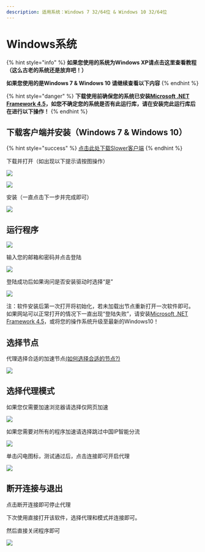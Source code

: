 ```yaml
---
description: 适用系统：Windows 7 32/64位 & Windows 10 32/64位
---
```


# Windows系统

{% hint style="info" %}
**如果您使用的系统为Windows XP请点击这里查看教程（这么古老的系统还是放弃吧！）**

**如果您使用的是Windows 7 & Windows 10 请继续查看以下内容**
{% endhint %}

{% hint style="danger" %}
**下载使用前确保您的系统已安装**[**Microsoft .NET Framework 4.5**](https://www.microsoft.com/zh-CN/download/details.aspx?id=30653)**，如您不确定您的系统是否有此运行库，请在安装完此运行库后在进行以下操作！**
{% endhint %}

## 下载客户端并安装（Windows 7 & Windows 10）

{% hint style="success" %}
[点击此处下载Slower客户端](https://cdn.slower.xyz/Slower_Installer.exe)
{% endhint %}

下载并打开（如出现以下提示请按图操作）

![](https://slower.coding.net/p/slower/git/raw/master/gitbook/assets/5cf8cbbd9820b74011.png)

![](https://slower.coding.net/p/slower/git/raw/master/gitbook/assets/5cf8cbbda7ab112507.png)

安装（一直点击下一步并完成即可）

![](https://slower.coding.net/p/slower/git/raw/master/gitbook/assets/5cf8cc068c4f850981.png)

## 运行程序

![](https://slower.coding.net/p/slower/git/raw/master/gitbook/assets/5cf8cc4e7e1a918387.png)

输入您的邮箱和密码并点击登陆

![](https://slower.coding.net/p/slower/git/raw/master/gitbook/assets/5cf8cc7d776be71984.png)

登陆成功后如果询问是否安装驱动时选择“是”

![](https://slower.coding.net/p/slower/git/raw/master/gitbook/assets/5cf8cdb72878171053.png)

注：软件安装后第一次打开将初始化，若未加载出节点重新打开一次软件即可。  
如果网站可以正常打开的情况下一直出现“登陆失败”，请安装[Microsoft .NET Framework 4.5](https://www.microsoft.com/zh-CN/download/details.aspx?id=30653)，或将您的操作系统升级至最新的Windows10！

## **选择节点**

代理选择合适的加速节点[\(如何选择合适的节点?\)](../wang-zhan-shi-yong/jie-dian-tui-jian.md)

![](https://slower.coding.net/p/slower/git/raw/master/gitbook/assets/5cf8ce60c7f2068466.png)

## **选择代理模式**

如果您仅需要加速浏览器请选择仅网页加速

![](https://slower.coding.net/p/slower/git/raw/master/gitbook/assets/5cf8ceba36ca475136.png)

如果您需要对所有的程序加速请选择跳过中国IP智能分流

![](https://slower.coding.net/p/slower/git/raw/master/gitbook/assets/5cf8cef2d86c594840.png)

单击闪电图标，测试通过后，点击连接即可开启代理

![](https://slower.coding.net/p/slower/git/raw/master/gitbook/assets/5cf8cf78b5c8d86374.png)

## **断开连接与退出**

点击断开连接即可停止代理

下次使用直接打开该软件，选择代理和模式并连接即可。

然后直接关闭程序即可

![](https://slower.coding.net/p/slower/git/raw/master/gitbook/assets/5cf8cfbd49c0084197.png)

